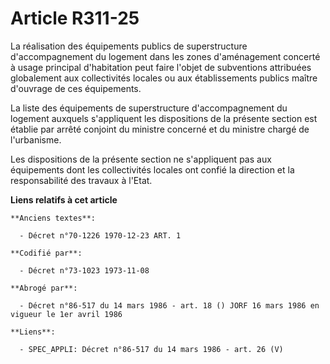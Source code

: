 # Article R311-25

La réalisation des équipements publics de superstructure d'accompagnement du logement dans les zones d'aménagement concerté à
usage principal d'habitation peut faire l'objet de subventions attribuées globalement aux collectivités locales ou aux
établissements publics maître d'ouvrage de ces équipements.

La liste des équipements de superstructure d'accompagnement du logement auxquels s'appliquent les dispositions de la présente
section est établie par arrêté conjoint du ministre concerné et du ministre chargé de l'urbanisme.

Les dispositions de la présente section ne s'appliquent pas aux équipements dont les collectivités locales ont confié la
direction et la responsabilité des travaux à l'Etat.

**Liens relatifs à cet article**

	**Anciens textes**:

	  - Décret n°70-1226 1970-12-23 ART. 1

	**Codifié par**:

	  - Décret n°73-1023 1973-11-08

	**Abrogé par**:

	  - Décret n°86-517 du 14 mars 1986 - art. 18 () JORF 16 mars 1986 en vigueur le 1er avril 1986

	**Liens**:

	  - SPEC_APPLI: Décret n°86-517 du 14 mars 1986 - art. 26 (V)
